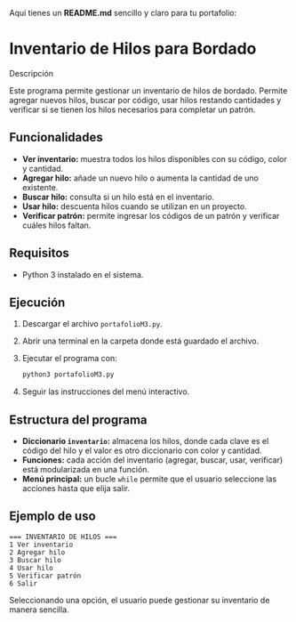 Aquí tienes un **README.md** sencillo y claro para tu portafolio:

# Inventario de Hilos para Bordado

Descripción

Este programa permite gestionar un inventario de hilos de bordado.
Permite agregar nuevos hilos, buscar por código, usar hilos restando cantidades y verificar si se tienen los hilos necesarios para completar un patrón.

## Funcionalidades

* **Ver inventario:** muestra todos los hilos disponibles con su código, color y cantidad.
* **Agregar hilo:** añade un nuevo hilo o aumenta la cantidad de uno existente.
* **Buscar hilo:** consulta si un hilo está en el inventario.
* **Usar hilo:** descuenta hilos cuando se utilizan en un proyecto.
* **Verificar patrón:** permite ingresar los códigos de un patrón y verificar cuáles hilos faltan.

## Requisitos

* Python 3 instalado en el sistema.

## Ejecución

1. Descargar el archivo `portafolioM3.py`.
2. Abrir una terminal en la carpeta donde está guardado el archivo.
3. Ejecutar el programa con:

   ```bash
   python3 portafolioM3.py
   ```
4. Seguir las instrucciones del menú interactivo.

## Estructura del programa

* **Diccionario `inventario`:** almacena los hilos, donde cada clave es el código del hilo y el valor es otro diccionario con color y cantidad.
* **Funciones:** cada acción del inventario (agregar, buscar, usar, verificar) está modularizada en una función.
* **Menú principal:** un bucle `while` permite que el usuario seleccione las acciones hasta que elija salir.

## Ejemplo de uso

```
=== INVENTARIO DE HILOS ===
1 Ver inventario
2 Agregar hilo
3 Buscar hilo
4 Usar hilo
5 Verificar patrón
6 Salir
```

Seleccionando una opción, el usuario puede gestionar su inventario de manera sencilla.
